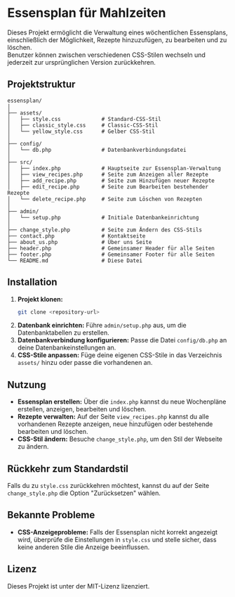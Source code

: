 
# Essensplan für Mahlzeiten

Dieses Projekt ermöglicht die Verwaltung eines wöchentlichen Essensplans, einschließlich der Möglichkeit, Rezepte hinzuzufügen, zu bearbeiten und zu löschen.<br>
Benutzer können zwischen verschiedenen CSS-Stilen wechseln und jederzeit zur ursprünglichen Version zurückkehren.

## Projektstruktur

```
essensplan/
│
├── assets/
│   ├── style.css             # Standard-CSS-Stil
│   ├── classic_style.css     # Classic-CSS-Stil
│   └── yellow_style.css      # Gelber CSS-Stil
│
├── config/
│   └── db.php                # Datenbankverbindungsdatei
│
├── src/
│   ├── index.php             # Hauptseite zur Essensplan-Verwaltung
│   ├── view_recipes.php      # Seite zum Anzeigen aller Rezepte
│   ├── add_recipe.php        # Seite zum Hinzufügen neuer Rezepte
│   ├── edit_recipe.php       # Seite zum Bearbeiten bestehender Rezepte
│   └── delete_recipe.php     # Seite zum Löschen von Rezepten
│
├── admin/
│   └── setup.php             # Initiale Datenbankeinrichtung
│
├── change_style.php          # Seite zum Ändern des CSS-Stils
├── contact.php               # Kontaktseite
├── about_us.php              # Über uns Seite
├── header.php                # Gemeinsamer Header für alle Seiten
├── footer.php                # Gemeinsamer Footer für alle Seiten
└── README.md                 # Diese Datei
```

## Installation

1. **Projekt klonen:**
   ```bash
   git clone <repository-url>
   ```
2. **Datenbank einrichten:**
   Führe `admin/setup.php` aus, um die Datenbanktabellen zu erstellen.
3. **Datenbankverbindung konfigurieren:**
   Passe die Datei `config/db.php` an deine Datenbankeinstellungen an.
4. **CSS-Stile anpassen:**
   Füge deine eigenen CSS-Stile in das Verzeichnis `assets/` hinzu oder passe die vorhandenen an.

## Nutzung

- **Essensplan erstellen:** Über die `index.php` kannst du neue Wochenpläne erstellen, anzeigen, bearbeiten und löschen.
- **Rezepte verwalten:** Auf der Seite `view_recipes.php` kannst du alle vorhandenen Rezepte anzeigen, neue hinzufügen oder bestehende bearbeiten und löschen.
- **CSS-Stil ändern:** Besuche `change_style.php`, um den Stil der Webseite zu ändern.

## Rückkehr zum Standardstil

Falls du zu `style.css` zurückkehren möchtest, kannst du auf der Seite `change_style.php` die Option "Zurücksetzen" wählen.

## Bekannte Probleme

- **CSS-Anzeigeprobleme:** Falls der Essensplan nicht korrekt angezeigt wird, überprüfe die Einstellungen in `style.css` und stelle sicher, dass keine anderen Stile die Anzeige beeinflussen.

## Lizenz

Dieses Projekt ist unter der MIT-Lizenz lizenziert.

